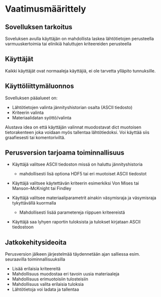 # Vaatimusmäärittely

## Sovelluksen tarkoitus

Soveluksen avulla käyttäjän on mahdollista laskea lähtötietojen perusteella varmuuskertoimia tai elinikiä haluttujen kriteereiden perusteella
## Käyttäjät

Kaikki käyttäjät ovat normaaleja käyttäjiä, ei ole tarvetta ylläpito tunnuksille.

## Käyttöliittymäluonnos

Sovelluksen pääalueet on:
- Lähtötietojen valinta jännityshistorian osalta (ASCII tiedosto)
- Kriteerin valinta
- Materiaalidatan syöttö/valinta

Alustava idea on että käyttäjän valinnat muodostavat dict muotoisen tietorakenteen joka voidaan myös tallentaa lähtötiedoksi. Voi käyttää siis graafiesesti tai komentoriviltä.

## Perusversion tarjoama toiminnallisuus

- Käyttäjä valitsee ASCII tiedoston missä on haluttu jännityshistoria
  - mahdollisesti lisä optiona HDF5 tai eri muotoiset ASCII tiedostot

- Käyttäjä valitsee käytettävän kriteerin esimerkiksi Von Mises tai Manson–McKnight tai Findley

- Käyttäjä valitsee materiaaliparametrit ainakin väsymisraja ja väsymisraja tykyttävällä kuormalla
	- Mahdollisesti lisää parametereja riippuen kriteereistä

- Käyttäjä saa lyhyen raportin tuloksista ja tulokset kirjataan ASCII tiedostoon

## Jatkokehitysideoita

Perusversion jälkeen järjestelmää täydennetään ajan salliessa esim. seuraavilla toiminnallisuuksilla

- Lisää erilaisia kriteereitä
- Mahdollisuus muodostaa eri tavoin uusia materiaaleja
- Mahdollisuus erimuotoisiin tulosteisiin
- Mahdollisuus valita erilaisia tuloksia
- Lähtötietoja voi ladata ja tallentaa

